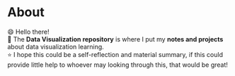 # About 

😄 Hello there!
<br>
📒 The **Data Visualization repository** is where I put my **notes and projects** about data visualization learning.
<br>
⭐️ I hope this could be a self-reflection and material summary, if this could provide little help to whoever may looking through this, that would be great!
